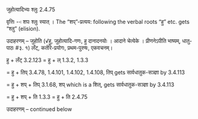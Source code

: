 

 जुहोत्यादिभ्यः श्लुः 2.4.75 


वृत्तिः --ः शपः श्‍लुः स्‍यात् । The “शप्”-प्रत्यय: following the verbal roots “हु” etc. gets “श्लु” (elision). 


उदाहरणम् – जुहोति (√हु, जुहोत्यादि-गणः, हु दानादनयोः । आदाने चेत्येके । प्रीणनेऽपीति भाष्यम्, धातु-पाठः #३. १) लँट्, कर्तरि-प्रयोगः, प्रथम-पुरुषः, एकवचनम्। 


हु + लँट् 3.2.123 = हु + ल् 1.3.2, 1.3.3 

= हु + तिप् 3.4.78, 1.4.101, 1.4.102, 1.4.108, तिप् gets सार्वधातुक-सञ्ज्ञा by 3.4.113 

= हु + शप् + तिप् 3.1.68, शप् which is a शित्, gets सार्वधातुक-सञ्ज्ञा by 3.4.113 

= हु + शप् + ति 1.3.3 = हु + ति 2.4.75 


उदाहरणम् – continued below 


